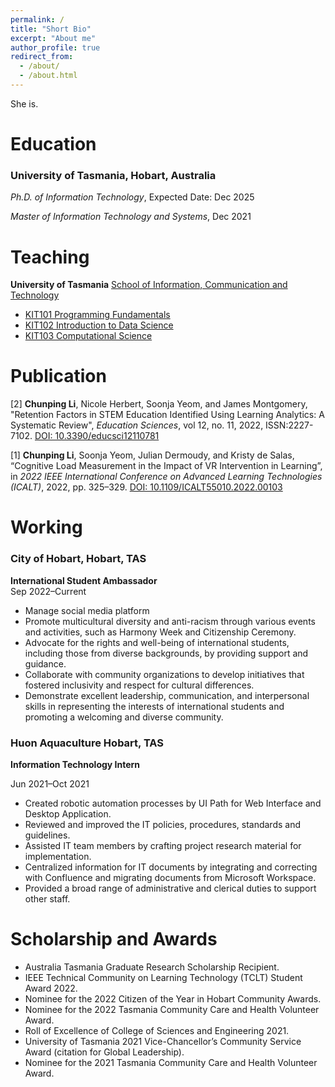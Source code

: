 ```yaml
---
permalink: /
title: "Short Bio"
excerpt: "About me"
author_profile: true
redirect_from: 
  - /about/
  - /about.html
---
```


She is.

Education
=========
### University of Tasmania, Hobart, Australia
*Ph.D. of Information Technology*, Expected Date: Dec 2025

*Master of Information Technology and Systems*, Dec 2021

Teaching
========
**University of Tasmania** [School of Information, Communication and Technology](https://www.utas.edu.au/built-digital-natural/ict) 
- [KIT101 Programming Fundamentals](https://www.utas.edu.au/courses/cse/units/kit101-programming-fundamentals) 
- [KIT102 Introduction to Data Science](https://www.utas.edu.au/courses/cse/units/kit102-introduction-to-data-science)
- [KIT103 Computational Science](https://www.utas.edu.au/courses/cse/units/kit103-computational-science)

Publication
===========
[2] **Chunping Li**, Nicole Herbert, Soonja Yeom, and James Montgomery, "Retention Factors in STEM Education Identified Using Learning Analytics: A Systematic Review", *Education Sciences*, vol 12, no. 11, 2022, ISSN:2227-7102. [DOI: 10.3390/educsci12110781](https://www.mdpi.com/2227-7102/12/11/781)

[1] **Chunping Li**, Soonja Yeom, Julian Dermoudy, and Kristy de Salas, “Cognitive Load Measurement in the Impact of VR Intervention in Learning”, in *2022 IEEE International Conference on Advanced Learning Technologies (ICALT)*, 2022, pp. 325–329. [DOI: 10.1109/ICALT55010.2022.00103](https://ieeexplore.ieee.org/document/9853744)

Working
=======
### City of Hobart, Hobart, TAS
**International Student Ambassador**  
Sep 2022–Current
- Manage social media platform
- Promote multicultural diversity and anti-racism through various events and activities, such as Harmony Week and Citizenship Ceremony.
- Advocate for the rights and well-being of international students, including those from diverse backgrounds, by providing support and guidance.
- Collaborate with community organizations to develop initiatives that fostered inclusivity and respect for cultural differences.
- Demonstrate excellent leadership, communication, and interpersonal skills in representing the interests of international students and promoting a welcoming and diverse community.

### Huon Aquaculture Hobart, TAS
**Information Technology Intern** 

Jun 2021–Oct 2021
- Created robotic automation processes by UI Path for Web Interface and Desktop Application.
- Reviewed and improved the IT policies, procedures, standards and guidelines.
- Assisted IT team members by crafting project research material for implementation.
- Centralized information for IT documents by integrating and correcting with Confluence and migrating
documents from Microsoft Workspace.
- Provided a broad range of administrative and clerical duties to support other staff.

Scholarship and Awards
===========
- Australia Tasmania Graduate Research Scholarship Recipient.
- IEEE Technical Community on Learning Technology (TCLT) Student Award 2022.
- Nominee for the 2022 Citizen of the Year in Hobart Community Awards.
- Nominee for the 2022 Tasmania Community Care and Health Volunteer Award.
- Roll of Excellence of College of Sciences and Engineering 2021.
- University of Tasmania 2021 Vice-Chancellor’s Community Service Award (citation for Global Leadership).
- Nominee for the 2021 Tasmania Community Care and Health Volunteer Award.
